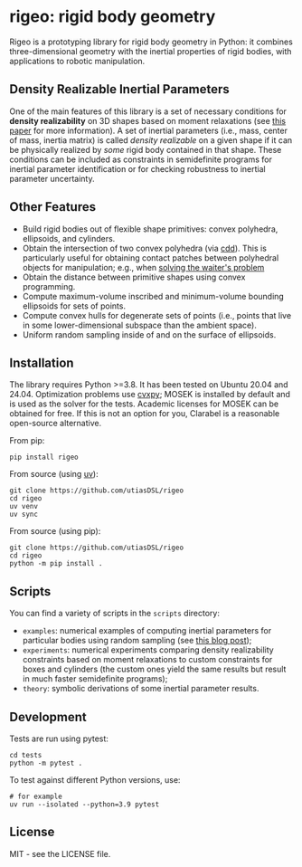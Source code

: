 # rigeo: rigid body geometry

Rigeo is a prototyping library for rigid body geometry in Python: it combines
three-dimensional geometry with the inertial properties of rigid bodies, with
applications to robotic manipulation.

## Density Realizable Inertial Parameters

One of the main features of this library is a set of necessary conditions for
**density realizability** on 3D shapes based on moment relaxations (see [this
paper](https://arxiv.org/abs/2411.07079) for more information). A set of
inertial parameters (i.e., mass, center of mass, inertia matrix) is called
*density realizable* on a given shape if it can be physically realized by
*some* rigid body contained in that shape. These conditions can be included as
constraints in semidefinite programs for inertial parameter identification or
for checking robustness to inertial parameter uncertainty.

## Other Features

* Build rigid bodies out of flexible shape primitives: convex polyhedra,
  ellipsoids, and cylinders.
* Obtain the intersection of two convex polyhedra (via
  [cdd](https://pycddlib.readthedocs.io)). This is particularly useful for
  obtaining contact patches between polyhedral objects for manipulation; e.g.,
  when [solving the waiter's problem](https://arxiv.org/abs/2305.17484)
* Obtain the distance between primitive shapes using convex programming.
* Compute maximum-volume inscribed and minimum-volume bounding ellipsoids for
  sets of points.
* Compute convex hulls for degenerate sets of points (i.e., points that live in
  some lower-dimensional subspace than the ambient space).
* Uniform random sampling inside of and on the surface of ellipsoids.

## Installation

The library requires Python >=3.8. It has been tested on Ubuntu 20.04 and
24.04. Optimization problems use [cvxpy](https://www.cvxpy.org/); MOSEK is
installed by default and is used as the solver for the tests. Academic licenses
for MOSEK can be obtained for free. If this is not an option for you, Clarabel
is a reasonable open-source alternative.

From pip:
```
pip install rigeo
```

From source (using [uv](https://docs.astral.sh/uv/)):
```
git clone https://github.com/utiasDSL/rigeo
cd rigeo
uv venv
uv sync
```

From source (using pip):
```
git clone https://github.com/utiasDSL/rigeo
cd rigeo
python -m pip install .
```

## Scripts

You can find a variety of scripts in the `scripts` directory:

* `examples`: numerical examples of computing inertial parameters for
  particular bodies using random sampling (see [this blog
  post](https://adamheins.com/blog/cuboid-inertia));
* `experiments`: numerical experiments comparing density realizability
  constraints based on moment relaxations to custom constraints for boxes and
  cylinders (the custom ones yield the same results but result in much faster
  semidefinite programs);
* `theory`: symbolic derivations of some inertial parameter results.

## Development

Tests are run using pytest:
```
cd tests
python -m pytest .
```

To test against different Python versions, use:
```
# for example
uv run --isolated --python=3.9 pytest
```

## License

MIT - see the LICENSE file.
